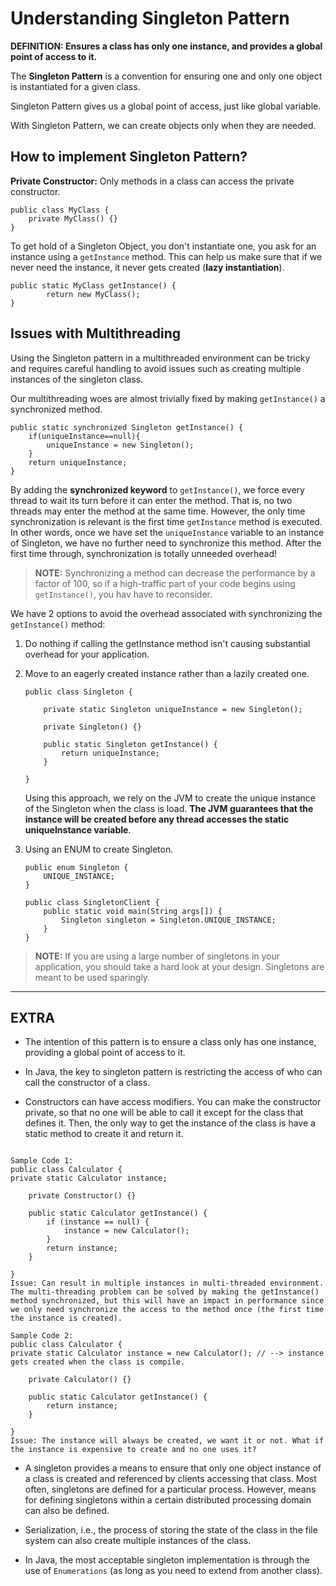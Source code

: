 # Understanding Singleton Pattern

**DEFINITION: Ensures a class has only one instance, and provides a global point of access to it.**

The **Singleton Pattern** is a convention for ensuring one and only one object is instantiated for a given class.

Singleton Pattern gives us a global point of access, just like global variable.

With Singleton Pattern, we can create objects only when they are needed.

## How to implement Singleton Pattern?

**Private Constructor:** Only methods in a class can access the private constructor.

```
public class MyClass {
    private MyClass() {}
}
```

To get hold of a Singleton Object, you don't instantiate one, you ask for an instance using a `getInstance` method. This can help us make sure that if we never need the instance, it never gets created (**lazy instantiation**).

```
public static MyClass getInstance() {
        return new MyClass();
}
```

## Issues with Multithreading

Using the Singleton pattern in a multithreaded environment can be tricky and requires careful handling to avoid issues such as creating multiple instances of the singleton class.

Our multithreading woes are almost trivially fixed by making `getInstance()` a synchronized method.

```
public static synchronized Singleton getInstance() {
    if(uniqueInstance==null){
        uniqueInstance = new Singleton();
    }
    return uniqueInstance;
}
```

By adding the **synchronized keyword** to `getInstance()`, we force every thread to wait its turn before it can enter the method. That is, no two threads may enter the method at the same time. However, the only time synchronization is relevant is the first time `getInstance` method is executed. In other words, once we have set the `uniqueInstance` variable to an instance of Singleton, we have no further need to synchronize this method. After the first time through, synchronization is totally unneeded overhead!

> **NOTE:** Synchronizing a method can decrease the performance by a factor of 100, so if a high-traffic part of your code begins using `getInstance()`, you hav have to reconsider.

We have 2 options to avoid the overhead associated with synchronizing the `getInstance()` method:

1.  Do nothing if calling the getInstance method isn't causing substantial overhead for your application.

2.  Move to an eagerly created instance rather than a lazily created one.

    ```
    public class Singleton {

        private static Singleton uniqueInstance = new Singleton();

        private Singleton() {}

        public static Singleton getInstance() {
            return uniqueInstance;
        }

    }
    ```

    Using this approach, we rely on the JVM to create the unique instance of the Singleton when the class is load. **The JVM guarantees that the instance will be created before any thread accesses the static uniqueInstance variable**.

3.  Using an ENUM to create Singleton.

    ```
    public enum Singleton {
        UNIQUE_INSTANCE;
    }

    public class SingletonClient {
        public static void main(String args[]) {
            Singleton singleton = Singleton.UNIQUE_INSTANCE;
        }
    }
    ```

> **NOTE:** If you are using a large number of singletons in your application, you should take a hard look at your design. Singletons are meant to be used sparingly.

---

## EXTRA

- The intention of this pattern is to ensure a class only has one instance, providing a global point of access to it.

- In Java, the key to singleton pattern is restricting the access of who can call the constructor of a class.

- Constructors can have access modifiers. You can make the constructor private, so that no one will be able to call it except for the class that defines it. Then, the only way to get the instance of the class is have a static method to create it and return it.

```

Sample Code 1:
public class Calculator {
private static Calculator instance;

    private Constructor() {}

    public static Calculator getInstance() {
        if (instance == null) {
            instance = new Calculator();
        }
        return instance;
    }

}
Issue: Can result in multiple instances in multi-threaded environment. The multi-threading problem can be solved by making the getInstance() method synchronized, but this will have an impact in performance since we only need synchronize the access to the method once (the first time the instance is created).

Sample Code 2:
public class Calculator {
private static Calculator instance = new Calculator(); // --> instance gets created when the class is compile.

    private Calculator() {}

    public static Calculator getInstance() {
        return instance;
    }

}
Issue: The instance will always be created, we want it or not. What if the instance is expensive to create and no one uses it?

```

- A singleton provides a means to ensure that only one object instance of a class is created and referenced by clients accessing that class. Most often, singletons are defined for a particular process. However, means for defining singletons within a certain distributed processing domain can also be defined.

- Serialization, i.e., the process of storing the state of the class in the file system can also create multiple instances of the class.

- In Java, the most acceptable singleton implementation is through the use of `Enumerations` (as long as you need to extend from another class).

```

```
